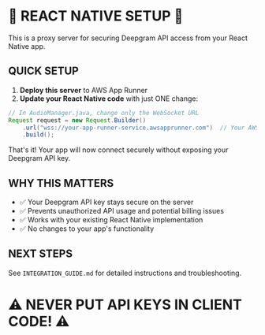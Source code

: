 # 🚨 REACT NATIVE SETUP 🚨

This is a proxy server for securing Deepgram API access from your React Native app.

## QUICK SETUP

1. **Deploy this server** to AWS App Runner
2. **Update your React Native code** with just ONE change:

```java
// In AudioManager.java, change only the WebSocket URL
Request request = new Request.Builder()
    .url("wss://your-app-runner-service.awsapprunner.com")  // Your AWS service URL
    .build();
```

That's it! Your app will now connect securely without exposing your Deepgram API key.

## WHY THIS MATTERS

- ✅ Your Deepgram API key stays secure on the server
- ✅ Prevents unauthorized API usage and potential billing issues
- ✅ Works with your existing React Native implementation
- ✅ No changes to your app's functionality

## NEXT STEPS

See `INTEGRATION_GUIDE.md` for detailed instructions and troubleshooting.

# ⚠️ NEVER PUT API KEYS IN CLIENT CODE! ⚠️